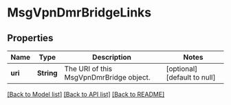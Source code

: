# MsgVpnDmrBridgeLinks

## Properties
Name | Type | Description | Notes
------------ | ------------- | ------------- | -------------
**uri** | **String** | The URI of this MsgVpnDmrBridge object. | [optional] [default to null]

[[Back to Model list]](../README.md#documentation-for-models) [[Back to API list]](../README.md#documentation-for-api-endpoints) [[Back to README]](../README.md)


